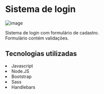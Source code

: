 # Sistema de login
![image](https://user-images.githubusercontent.com/69487022/123869665-a881a800-d907-11eb-835f-f91709f3695e.png)

Sistema de login com formulário de cadastro.
<br>
Formulário contém validações.

## Tecnologias utilizadas
<li>Javascript</li>
<li>Node.JS</li>
<li>Bootstrap</li>
<li>Sass</li>
<li>Handlebars</li>


